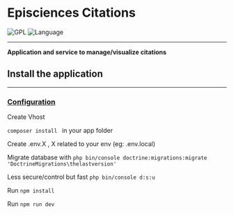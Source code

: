 # Episciences Citations

![GPL](https://img.shields.io/github/license/CCSDForge/episciences-citations)
![Language](https://img.shields.io/github/languages/top/CCSDForge/episciences-citations)

---

**Application and service to manage/visualize citations**
## Install the application

---

### <ins>Configuration</ins>
Create Vhost


```composer install ``` in your app folder

Create .env.X , X related to your env (eg: .env.local)

Migrate database with ```php bin/console doctrine:migrations:migrate 'DoctrineMigrations\thelastversion'```

Less secure/control but fast ``` php bin/console d:s:u ```

Run ``` npm install ```

Run ``` npm run dev ```

 